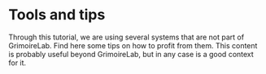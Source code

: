 # Tools and tips

Through this tutorial, we are using several systems that are not part of GrimoireLab. Find here some tips on how to profit from them. This content is probably useful beyond GrimoireLab, but in any case is a good context for it.




